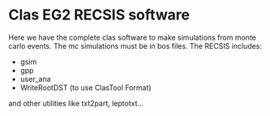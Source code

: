 # Clas EG2 RECSIS software
Here we have the complete clas software to make simulations from monte carlo events.
The mc simulations must be in bos files. 
The RECSIS includes:
* gsim
* gpp
* user_ana
* WriteRootDST (to use ClasTool Format)

and other utilities like txt2part, leptotxt...
